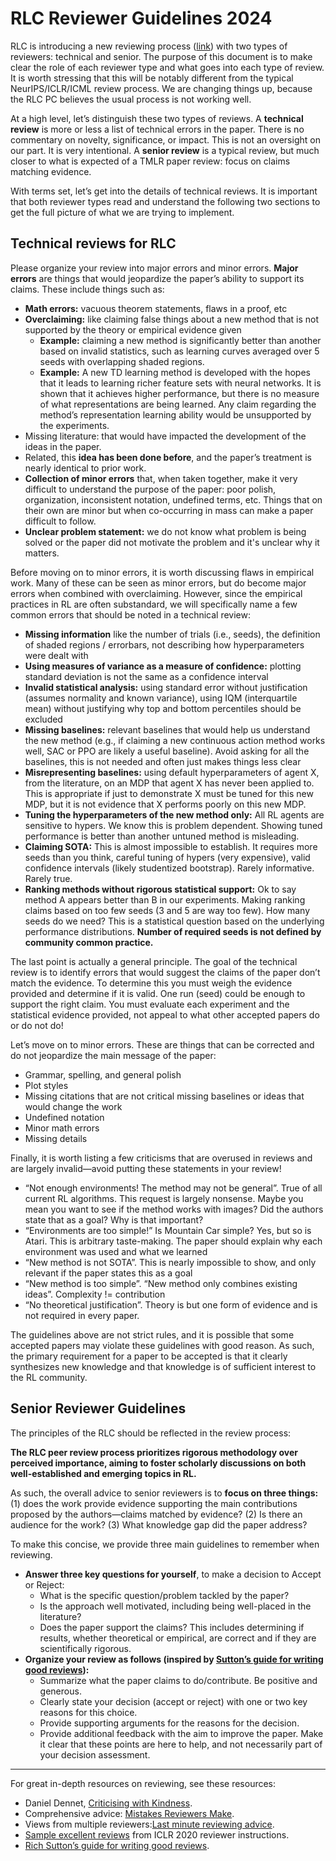 # RLC Reviewer Guidelines 2024

RLC is introducing a new reviewing process (<a href="https://rl-conference.cc/review_process.html">link</a>) with two types of reviewers: technical and senior. The purpose of this document is to make clear the role of each reviewer type and what goes into each type of review. It is worth stressing that this will be notably different from the typical NeurIPS/ICLR/ICML review process. We are changing things up, because the RLC PC believes the usual process is not working well.

At a high level, let’s distinguish these two types of reviews. A **technical review** is more or less a list of technical errors in the paper. There is no commentary on novelty, significance, or impact. This is not an oversight on our part. It is very intentional. A **senior review** is a typical review, but much closer to what is expected of a TMLR paper review: focus on claims matching evidence.

With terms set, let’s get into the details of technical reviews. It is important that both reviewer types read and understand the following two sections to get the full picture of what we are trying to implement.


## Technical reviews for RLC

Please organize your review into major errors and minor errors. **Major errors** are things that would jeopardize the paper’s ability to support its claims. These include things such as:

* **Math errors:** vacuous theorem statements, flaws in a proof, etc
* **Overclaiming:** like claiming false things about a new method that is not supported by the theory or empirical evidence given
    * **Example:** claiming a new method is significantly better than another based on invalid statistics, such as learning curves averaged over 5 seeds with overlapping shaded regions.
    * **Example:** A new TD learning method is developed with the hopes that it leads to learning richer feature sets with neural networks. It is shown that it achieves higher performance, but there is no measure of what representations are being learned. Any claim regarding the method’s representation learning ability would be unsupported by the experiments.
* Missing literature: that would have impacted the development of the ideas in the paper.
* Related, this **idea has been done before**, and the paper’s treatment is nearly identical to prior work.
* **Collection of minor errors** that, when taken together, make it very difficult to understand the purpose of the paper: poor polish, organization, inconsistent notation, undefined terms, etc. Things that on their own are minor but when co-occurring in mass can make a paper difficult to follow.
* **Unclear problem statement:** we do not know what problem is being solved or the paper did not motivate the problem and it's unclear why it matters. 


Before moving on to minor errors, it is worth discussing flaws in empirical work. Many of these can be seen as minor errors, but do become major errors when combined with overclaiming. However, since the empirical practices in RL are often substandard, we will specifically name a few common errors that should be noted in a technical review:

* **Missing information** like the number of trials (i.e., seeds), the definition of shaded regions / errorbars, not describing how hyperparameters were dealt with
* **Using measures of variance as a measure of confidence:** plotting standard deviation is not the same as a confidence interval
* **Invalid statistical analysis:** using standard error without justification (assumes normality and known variance), using IQM (interquartile mean) without justifying why top and bottom percentiles should be excluded
* **Missing baselines:** relevant baselines that would help us understand the new method (e.g., if claiming a new continuous action method works well, SAC or PPO are likely a useful baseline). Avoid asking for all the baselines, this is not needed and often just makes things less clear
* **Misrepresenting baselines:** using default hyperparameters of agent X, from the literature, on an MDP that agent X has never been applied to. This is appropriate if just to demonstrate X must be tuned for this new MDP, but it is not evidence that X performs poorly on this new MDP.
* **Tuning the hyperparameters of the new method only:** All RL agents are sensitive to hypers. We know this is problem dependent. Showing tuned performance is better than another untuned method is misleading.
* **Claiming SOTA:** This is almost impossible to establish. It requires more seeds than you think, careful tuning of hypers (very expensive), valid confidence intervals (likely studentized bootstrap). Rarely informative. Rarely true.
* **Ranking methods without rigorous statistical support:** Ok to say method A appears better than B in our experiments. Making ranking claims based on too few seeds (3 and 5 are way too few). How many seeds do we need? This is a statistical question based on the underlying performance distributions. **Number of required seeds is not defined by community common practice.**

The last point is actually a general principle. The goal of the technical review is to identify errors that would suggest the claims of the paper don’t match the evidence. To determine this you must weigh the evidence provided and determine if it is valid. One run (seed) could be enough to support the right claim. You must evaluate each experiment and the statistical evidence provided, not appeal to what other accepted papers do or do not do!

Let’s move on to minor errors. These are things that can be corrected and do not jeopardize the main message of the paper:

* Grammar, spelling, and general polish
* Plot styles
* Missing citations that are not critical missing baselines or ideas that would change the work
* Undefined notation
* Minor math errors
* Missing details


Finally, it is worth listing a few criticisms that are overused in reviews and are largely invalid—avoid putting these statements in your review!

* “Not enough environments! The method may not be general”. True of all current RL algorithms. This request is largely nonsense. Maybe you mean you want to see if the method works with images? Did the authors state that as a goal? Why is that important?
* “Environments are too simple!” Is Mountain Car simple? Yes, but so is Atari. This is arbitrary taste-making. The paper should explain why each environment was used and what we learned
* “New method is not SOTA”. This is nearly impossible to show, and only relevant if the paper states this as a goal
* “New method is too simple”. “New method only combines existing ideas”. Complexity != contribution
* “No theoretical justification”. Theory is but one form of evidence and is not required in every paper.

The guidelines above are not strict rules, and it is possible that some accepted papers may violate these guidelines with good reason. As such, the primary requirement for a paper to be accepted is that it clearly synthesizes new knowledge and that knowledge is of sufficient interest to the RL community. 


## Senior Reviewer Guidelines
The principles of the RLC should be reflected in the review process:

**The RLC peer review process prioritizes rigorous methodology over perceived importance, aiming to foster scholarly discussions on both well-established and emerging topics in RL.**

As such, the overall advice to senior reviewers is to **focus on three things:** (1) does the work provide evidence supporting the main contributions proposed by the authors—claims matched by evidence? (2) Is there an audience for the work? (3) What knowledge gap did the paper address?  

To make this concise, we provide three main guidelines to remember when reviewing. 
* **Answer three key questions for yourself**, to make a decision to Accept or Reject:
    * What is the specific question/problem tackled by the paper?
    * Is the approach well motivated, including being well-placed in the literature?
    * Does the paper support the claims? This includes determining if results, whether theoretical or empirical, are correct and if they are scientifically rigorous.
* **Organize your review as follows (inspired by [Sutton’s guide for writing good reviews](https://www.dropbox.com/scl/fi/4sfm8x3qlm3xp05xs0cdg/review-advice.rtf?rlkey=t2dvidfscp87w83us8tk0gn57&e=1&dl=0)):** 
    * Summarize what the paper claims to do/contribute. Be positive and generous.
    * Clearly state your decision (accept or reject) with one or two key reasons for this choice.
    * Provide supporting arguments for the reasons for the decision.
    * Provide additional feedback with the aim to improve the paper. Make it clear that these points are here to help, and not necessarily part of your decision assessment.

----

For great in-depth resources on reviewing, see these resources:

* Daniel Dennet, [Criticising with Kindness](https://www.brainpickings.org/2014/03/28/daniel-dennett-rapoport-rules-criticism/).
* Comprehensive advice: [Mistakes Reviewers Make](https://niklaselmqvist.medium.com/mistakes-reviewers-make-ce3a4c595aa2).
* Views from multiple reviewers:[Last minute reviewing advice](https://acl2017.wordpress.com/2017/02/23/last-minute-reviewing-advice/).
* [Sample excellent reviews](https://iclr.cc/Conferences/2020/ReviewerGuide) from ICLR 2020 reviewer instructions.
* [Rich Sutton’s guide for writing good reviews](https://www.dropbox.com/scl/fi/4sfm8x3qlm3xp05xs0cdg/review-advice.rtf?rlkey=t2dvidfscp87w83us8tk0gn57&dl=0).
